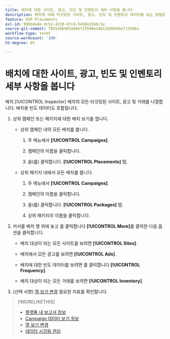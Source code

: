 ```yaml
---
title: 배치에 대한 사이트, 광고, 빈도 및 인벤토리 세부 사항을 봅니다
description: 배치에 대해 타깃팅된 사이트, 광고, 빈도 및 인벤토리 데이터를 보는 방법을 알아봅니다.
feature: DSP Placements
exl-id: 99bb4a4e-dc52-4130-87c4-5458e25bbc1e
source-git-commit: 7055a9b9d3a68ef2f690e146128d6946e713586a
workflow-type: tm+mt
source-wordcount: '190'
ht-degree: 0%

---
```


# 배치에 대한 사이트, 광고, 빈도 및 인벤토리 세부 사항을 봅니다

배치 [!UICONTROL Inspector] 배치의 모든 타깃팅된 사이트, 광고 및 거래를 나열합니다. 배치용 빈도 데이터도 포함됩니다.

1. 상위 캠페인 또는 패키지에 대한 배치 보기를 엽니다.

   * 상위 캠페인 내의 모든 배치를 봅니다.

      1. 주 메뉴에서 **[!UICONTROL Campaigns]**.

      1. 캠페인의 이름을 클릭합니다.

      1. 을(를) 클릭합니다. **[!UICONTROL Placements]** 탭.
   * 상위 패키지 내에서 모든 배치를 봅니다.

      1. 주 메뉴에서 **[!UICONTROL Campaigns]**.

      1. 캠페인의 이름을 클릭합니다.

      1. 을(를) 클릭합니다. **[!UICONTROL Packages]** 탭.

      1. 상위 패키지의 이름을 클릭합니다.


1. 커서를 배치 행 위에 놓고 를 클릭합니다 **[!UICONTROL More]**&#x200B;를 클릭한 다음 옵션을 클릭합니다.

   * 배치 대상이 되는 모든 사이트를 보려면 **[!UICONTROL Sites]**.

   * 배치에서 모든 광고를 보려면 **[!UICONTROL Ads]**.

   * 배치에 대한 빈도 데이터를 보려면 를 클릭합니다 **[!UICONTROL Frequency]**.

   * 배치 대상이 되는 모든 거래를 보려면 **[!UICONTROL Inventory]**.

1. (선택 사항) [열 보기 변경](column-view-change.md) 필요한 지표를 확인합니다.

>[!MORELIKETHIS]
>
>* [플랫폼 내 보고서 정보](campaign-reports-about.md)
>* [Campaign 데이터 보기 정보](campaign-data-views-about.md)
>* [열 보기 변경](column-view-change.md)
>* [데이터 시각화 관리](campaign-data-visualization-manage.md)


